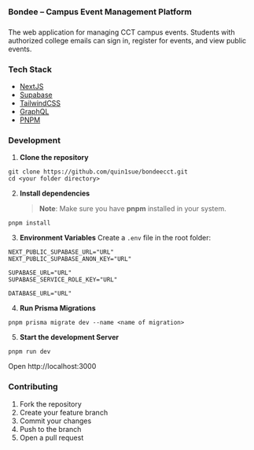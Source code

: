 ### Bondee – Campus Event Management Platform

###

<p align="left">The web application for managing CCT campus events. Students with authorized college emails can sign in, register for events, and view public events.</p>

### Tech Stack

- [NextJS](https://nextjs.org/)
- [Supabase](https://supabase.com/)
- [TailwindCSS](https://tailwindcss.com/)
- [GraphQL](https://graphql.org/)
- [PNPM](https://pnpm.io/)

###

### Development

1. **Clone the repository**

```
git clone https://github.com/quin1sue/bondeecct.git
cd <your folder directory>
```

2. **Install dependencies**
   > **Note**: Make sure you have **pnpm** installed in your system.

```
pnpm install
```

3. **Environment Variables**
   Create a `.env` file in the root folder:

```
NEXT_PUBLIC_SUPABASE_URL="URL"
NEXT_PUBLIC_SUPABASE_ANON_KEY="URL"

SUPABASE_URL="URL"
SUPABASE_SERVICE_ROLE_KEY="URL"

DATABASE_URL="URL"

```

4. **Run Prisma Migrations**

```
pnpm prisma migrate dev --name <name of migration>
```

5. **Start the development Server**

```
pnpm run dev
```

Open http://localhost:3000

### Contributing

1. Fork the repository
2. Create your feature branch
3. Commit your changes
4. Push to the branch
5. Open a pull request

